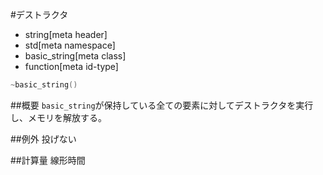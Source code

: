 #デストラクタ
* string[meta header]
* std[meta namespace]
* basic_string[meta class]
* function[meta id-type]

```cpp
~basic_string()
```

##概要
`basic_string`が保持している全ての要素に対してデストラクタを実行し、メモリを解放する。


##例外
投げない


##計算量
線形時間

